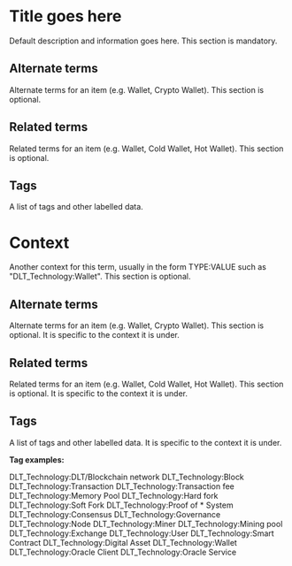 # Title goes here

Default description and information goes here. This section is mandatory.

## Alternate terms

Alternate terms for an item (e.g. Wallet, Crypto Wallet). This section is optional.

## Related terms

Related terms for an item (e.g. Wallet, Cold Wallet, Hot Wallet). This section is optional.

## Tags

A list of tags and other labelled data.

# Context

Another context for this term, usually in the form TYPE:VALUE such as "DLT_Technology:Wallet". This section is optional.

## Alternate terms

Alternate terms for an item (e.g. Wallet, Crypto Wallet). This section is optional. It is specific to the context it is under.

## Related terms

Related terms for an item (e.g. Wallet, Cold Wallet, Hot Wallet). This section is optional. It is specific to the context it is under.

## Tags

A list of tags and other labelled data. It is specific to the context it is under.

**Tag examples:**

DLT_Technology:DLT/Blockchain network
DLT_Technology:Block
DLT_Technology:Transaction
DLT_Technology:Transaction fee
DLT_Technology:Memory Pool
DLT_Technology:Hard fork
DLT_Technology:Soft Fork
DLT_Technology:Proof of * System
DLT_Technology:Consensus
DLT_Technology:Governance
DLT_Technology:Node
DLT_Technology:Miner
DLT_Technology:Mining pool
DLT_Technology:Exchange
DLT_Technology:User
DLT_Technology:Smart Contract
DLT_Technology:Digital Asset
DLT_Technology:Wallet
DLT_Technology:Oracle Client
DLT_Technology:Oracle Service
